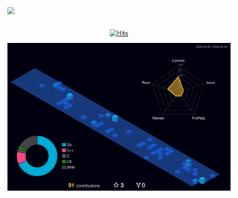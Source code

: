 
<div>
<img src="https://github-readme-stats.vercel.app/api?username=lkjfrf&show_icons=true&theme=radical" width=49.2%/>
</div>

<br/>

<div align="center">

[![Hits](https://hits.seeyoufarm.com/api/count/incr/badge.svg?url=https%3A%2F%2Fgithub.com%2Flkjfrf%2Fhit-counter&count_bg=%2379C83D&title_bg=%23555555&icon=&icon_color=%23E7E7E7&title=hits&edge_flat=false)](https://hits.seeyoufarm.com)

 

</div>

 ![](./profile-3d-contrib/profile-night-view.svg)
